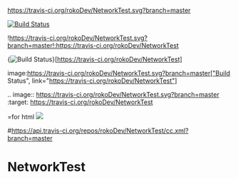 https://travis-ci.org/rokoDev/NetworkTest.svg?branch=master

[![Build Status](https://travis-ci.org/rokoDev/NetworkTest.svg?branch=master)](https://travis-ci.org/rokoDev/NetworkTest)

!https://travis-ci.org/rokoDev/NetworkTest.svg?branch=master!:https://travis-ci.org/rokoDev/NetworkTest

{<img src="https://travis-ci.org/rokoDev/NetworkTest.svg?branch=master" alt="Build Status" />}[https://travis-ci.org/rokoDev/NetworkTest]

image:https://travis-ci.org/rokoDev/NetworkTest.svg?branch=master["Build Status", link="https://travis-ci.org/rokoDev/NetworkTest"]

.. image:: https://travis-ci.org/rokoDev/NetworkTest.svg?branch=master
    :target: https://travis-ci.org/rokoDev/NetworkTest
    
=for html <a href="https://travis-ci.org/rokoDev/NetworkTest"><img src="https://travis-ci.org/rokoDev/NetworkTest.svg?branch=master"></a>

#https://api.travis-ci.org/repos/rokoDev/NetworkTest/cc.xml?branch=master

# NetworkTest
